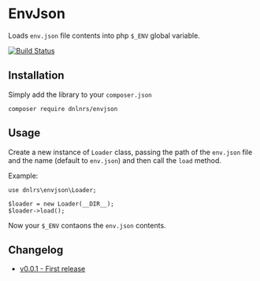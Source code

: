# EnvJson

Loads `env.json` file contents into php `$_ENV` global variable.

[![Build Status](https://travis-ci.org/dnlnrs/envjson.svg?branch=master)](https://travis-ci.org/dnlnrs/envjson)

## Installation
Simply add the library to your `composer.json`
```
composer require dnlnrs/envjson
```

## Usage
Create a new instance of `Loader` class, passing the path of the `env.json` file and the name (default to `env.json`) and then call the `load` method.

Example:
```
use dnlrs\envjson\Loader;

$loader = new Loader(__DIR__);
$loader->load();
```
Now your `$_ENV` contaons the `env.json` contents.

## Changelog
- [v0.0.1 - First release](https://github.com/dnlnrs/envjson/releases/tag/0.1.0)